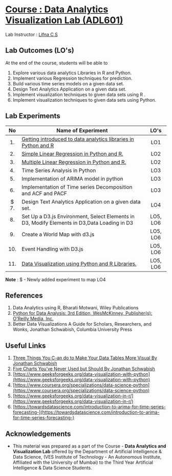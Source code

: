 # [Course : Data Analytics Visualization Lab (ADL601)](https://drive.google.com/file/d/161F1ADE5tG6hq_4epCpiciHqv8opUMfl/view?usp=drive_link)
Lab Instructor : [Lifna C S](mailto:lifna.cs@ves.ac.in)

## Lab Outcomes (LO's)
At the end of the course, students will be able to
1. Explore various data analytics Libraries in R and Python.
2. Implement various Regression techniques for prediction.
3. Build various time series models on a given data set.
4. Design Text Analytics Application on a given data set.
5. Implement visualization techniques to given data sets using R .
6. Implement visualization techniques to given data sets using Python.

## Lab Experiments
| No | Name of Experiment | LO's |
| :--: | ------------------ | :----: |
| 1. | [Getting introduced to data analytics libraries in Python and R](https://github.com/LifnaJos/ADL601-Data-Analytics-and-Visualization-Lab/blob/main/Experiments/Experiment_1.md) | LO1 |
| 2. | [Simple Linear Regression in Python and R.](https://github.com/LifnaJos/ADL601-Data-Analytics-and-Visualization-Lab/blob/main/Experiments/Experiment_2.md) | LO2 |
| 3. | [Multiple Linear Regression in Python and R.](https://github.com/LifnaJos/ADL601-Data-Analytics-and-Visualization-Lab/blob/main/Experiments/Experiment_3.md) | LO2 |
| 4. | Time Series Analysis in Python | LO3 |
| 5. | Implementation of ARIMA model in python | LO3 |
| 6. | Implementation of Time series Decomposition and ACF and PACF | LO3 |
| $ 7. | Design Text Analytics Application on a given data set. | LO4 |
| 8. | Set Up a D3.js Environment, Select Elements in D3, Modify Elements in D3,Data Loading in D3 | LO5, LO6 |
| 9. | Create a World Map with d3.js |LO5, LO6 | 
| 10. | Event Handling with D3.js | LO5, LO6 |
| 11. | [Data Visualization using Python and R Libraries.](https://github.com/LifnaJos/ADL601-Data-Analytics-and-Visualization-Lab/blob/main/Experiments/Experiment_11.md) | LO5, LO6 |

**Note** : $ - Newly added experiment to map LO4

## References
1. Data Analytics using R, Bharati Motwani, Wiley Publications
2. [Python for Data Analysis: 3rd Edition, WesMcKinney, Publisher(s): O'Reilly Media, Inc.](https://bedford-computing.co.uk/learning/wp-content/uploads/2015/10/Python-for-Data-Analysis.pdf)
3. Better Data Visualizations A Guide for Scholars, Researchers, and Wonks, Jonathan Schwabish, Columbia University Press

## Useful Links
1. [Three Things You C-an do to Make Your Data Tables More Visual By Jonathan Schwabish](https://cupblog.org/2021/03/16/three-things-you-can-do-to-make-your-data-tables-more-visual-by-jonathan-schwabish/)
2. [Five Charts You’ve Never Used but Should By Jonathan Schwabish](https://cupblog.org/2021/01/04/five-charts-youve-never-used-but-should-by-jonathan-schwabish/)
3. [https://www.geeksforgeeks.org/data-visualization-with-python](https://www.geeksforgeeks.org/data-visualization-with-python)
4. [https://www.coursera.org/specializations/data-science-python](https://www.coursera.org/specializations/data-science-python)
5. [https://www.geeksforgeeks.org/data-visualization-in-r/](https://www.geeksforgeeks.org/data-visualization-in-r/)
6. [https://towardsdatascience.com/introduction-to-arima-for-time-series-forecasting-](https://towardsdatascience.com/introduction-to-arima-for-time-series-forecasting-)

## Acknowledgements
* This material was prepared as a part of the Course - **Data Analytics and Visualization Lab** offered by the  Department of Artificial Intelligence & Data Science, (VES Institute of Technology - An Autonomous Institute, Affiliated with the University of Mumbai) to the Third Year Artificial Intelligence & Data Science Students.

